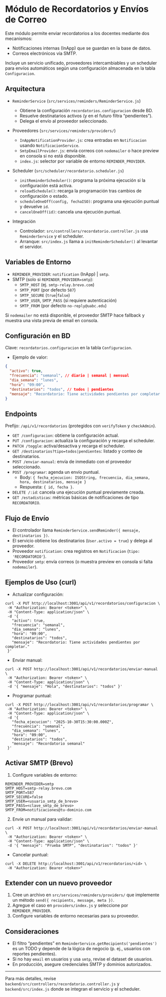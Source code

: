 # Módulo de Recordatorios y Envíos de Correo

Este módulo permite enviar recordatorios a los docentes mediante dos mecanismos:
- Notificaciones internas (InApp) que se guardan en la base de datos.
- Correos electrónicos vía SMTP.

Incluye un servicio unificado, proveedores intercambiables y un scheduler para envíos automáticos según una configuración almacenada en la tabla `Configuracion`.

## Arquitectura

- `ReminderService` (`src/services/reminders/ReminderService.js`)
  - Obtiene la configuración `recordatorios.configuracion` desde BD.
  - Resuelve destinatarios activos (y en el futuro filtra “pendientes”).
  - Delega el envío al proveedor seleccionado.

- Proveedores (`src/services/reminders/providers/`)
  - `InAppNotificationProvider.js`: crea entradas en `Notificacion` usando `NotificacionService`.
  - `SmtpEmailProvider.js`: envía correos con `nodemailer` o hace preview en consola si no está disponible.
  - `index.js`: selector por variable de entorno `REMINDER_PROVIDER`.

- Scheduler (`src/scheduler/recordatorio.scheduler.js`)
  - `initReminderScheduler()`: programa la próxima ejecución si la configuración está activa.
  - `reloadSchedule()`: recarga la programación tras cambios de configuración o estado.
  - `scheduleOneOff(config, fechaISO)`: programa una ejecución puntual y devuelve `id`.
  - `cancelOneOff(id)`: cancela una ejecución puntual.

- Integración
  - Controlador: `src/controllers/recordatorio.controller.js` usa `ReminderService` y el scheduler.
  - Arranque: `src/index.js` llama a `initReminderScheduler()` al levantar el servidor.

## Variables de Entorno

- `REMINDER_PROVIDER`: `notification` (InApp) | `smtp`.
- SMTP (solo si `REMINDER_PROVIDER=smtp`):
  - `SMTP_HOST` (ej. `smtp-relay.brevo.com`)
  - `SMTP_PORT` (por defecto `587`)
  - `SMTP_SECURE` (`true`|`false`)
  - `SMTP_USER`, `SMTP_PASS` (si requiere autenticación)
  - `SMTP_FROM` (por defecto `no-reply@uabc.edu`)

Si `nodemailer` no está disponible, el proveedor SMTP hace fallback y muestra una vista previa de email en consola.

## Configuración en BD

Clave: `recordatorios.configuracion` en la tabla `Configuracion`.
- Ejemplo de valor:
```json
{
  "activo": true,
  "frecuencia": "semanal", // diario | semanal | mensual
  "dia_semana": "lunes",
  "hora": "09:00",
  "destinatarios": "todos", // todos | pendientes
  "mensaje": "Recordatorio: Tiene actividades pendientes por completar..."
}
```

## Endpoints

Prefijo: `/api/v1/recordatorios` (protegidos con `verifyToken` y `checkAdmin`).

- `GET /configuracion`: obtiene la configuración actual.
- `PUT /configuracion`: actualiza la configuración y recarga el scheduler.
- `PATCH /toggle`: activa/desactiva y recarga el scheduler.
- `GET /destinatarios?tipo=todos|pendientes`: listado y conteo de destinatarios.
- `POST /enviar-manual`: envía de inmediato con el proveedor seleccionado.
- `POST /programar`: agenda un envío puntual.
  - Body: `{ fecha_ejecucion: ISOString, frecuencia, dia_semana, hora, destinatarios, mensaje }`
  - Respuesta: `{ id, fecha }`.
- `DELETE /:id`: cancela una ejecución puntual previamente creada.
- `GET /estadisticas`: métricas básicas de notificaciones de tipo `RECORDATORIO`.

## Flujo de Envío

- El controlador llama `ReminderService.sendReminder({ mensaje, destinatarios })`.
- El servicio obtiene los destinatarios (`User.activo = true`) y delega al proveedor.
- Proveedor `notification`: crea registros en `Notificacion` (`tipo: 'RECORDATORIO'`).
- Proveedor `smtp`: envía correos (o muestra preview en consola si falta `nodemailer`).
 

## Ejemplos de Uso (curl)

- Actualizar configuración:
```
curl -X PUT http://localhost:3001/api/v1/recordatorios/configuracion \
 -H "Authorization: Bearer <token>" \
 -H "Content-Type: application/json" \
 -d '{
   "activo": true,
   "frecuencia": "semanal",
   "dia_semana": "lunes",
   "hora": "09:00",
   "destinatarios": "todos",
   "mensaje": "Recordatorio: Tiene actividades pendientes por completar."
 }'
```

- Enviar manual:
```
curl -X POST http://localhost:3001/api/v1/recordatorios/enviar-manual \
 -H "Authorization: Bearer <token>" \
 -H "Content-Type: application/json" \
 -d '{ "mensaje": "Hola", "destinatarios": "todos" }'
```

- Programar puntual:
```
curl -X POST http://localhost:3001/api/v1/recordatorios/programar \
 -H "Authorization: Bearer <token>" \
 -H "Content-Type: application/json" \
 -d '{
   "fecha_ejecucion": "2025-10-30T15:30:00.000Z",
   "frecuencia": "semanal",
   "dia_semana": "lunes",
   "hora": "09:00",
   "destinatarios": "todos",
   "mensaje": "Recordatorio semanal"
 }'
```

## Activar SMTP (Brevo)

1. Configure variables de entorno:
```
REMINDER_PROVIDER=smtp
SMTP_HOST=smtp-relay.brevo.com
SMTP_PORT=587
SMTP_SECURE=false
SMTP_USER=<usuario_smtp_de_brevo>
SMTP_PASS=<clave_smtp_de_brevo>
SMTP_FROM=notificaciones@tu-dominio.com
```
2. Envíe un manual para validar:
```
curl -X POST http://localhost:3001/api/v1/recordatorios/enviar-manual \
 -H "Authorization: Bearer <token>" \
 -H "Content-Type: application/json" \
 -d '{ "mensaje": "Prueba SMTP", "destinatarios": "todos" }'
```

- Cancelar puntual:
```
curl -X DELETE http://localhost:3001/api/v1/recordatorios/<id> \
 -H "Authorization: Bearer <token>"
```

## Extender con un nuevo proveedor

1. Cree un archivo en `src/services/reminders/providers/` que implemente un método `send({ recipients, message, meta })`.
2. Agregue el caso en `providers/index.js` y seleccione por `REMINDER_PROVIDER`.
3. Configure variables de entorno necesarias para su proveedor.

## Consideraciones

- El filtro “pendientes” en `ReminderService.getRecipients('pendientes')` es un TODO y depende de la lógica de negocio (p. ej., usuarios con reportes pendientes).
- Si no hay `email` en usuarios y usa `smtp`, revise el dataset de usuarios.
- En producción, asegure credenciales SMTP y dominios autorizados.

---

Para más detalles, revise `backend/src/controllers/recordatorio.controller.js` y `backend/src/index.js` donde se integran el servicio y el scheduler.